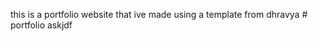  this is a portfolio website that ive made using a template from dhravya
#   p o r t f o l i o 
 
 askjdf
